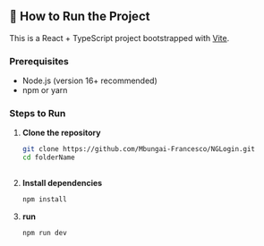 ## 🏃 How to Run the Project

This is a React + TypeScript project bootstrapped with [Vite](https://vitejs.dev/).

### Prerequisites

- Node.js (version 16+ recommended)
- npm or yarn

### Steps to Run

1. **Clone the repository**
   ```bash
   git clone https://github.com/Mbungai-Francesco/NGLogin.git
   cd folderName
 
2. **Install dependencies**
    ```bash
    npm install

3. **run**
    ```bash
    npm run dev